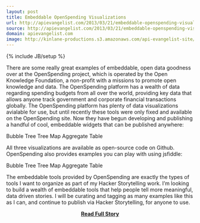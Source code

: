 ```yaml
---
layout: post
title: Embeddable OpenSpending Visualizations
url: http://apievangelist.com/2013/03/21/embeddable-openspending-visualizations/
source: http://apievangelist.com/2013/03/21/embeddable-openspending-visualizations/
domain: apievangelist.com
image: http://kinlane-productions.s3.amazonaws.com/api-evangelist-site/blog/openspending-bubble-tree-visualization.png
---
```

{% include JB/setup %}<p>
There are some really great examples of embeddable, open data goodness over at the OpenSpending project, which is  operated by the Open Knowledge Foundation, a non-profit with a missions to promote open knowledge and data.
The OpenSpending platform has a wealth of data regarding spending budgets from all over the world, providing key data that allows anyone track government and corporate financial transactions globally.
The OpenSpending platform has plenty of data visualizations avialable for use, but until recently these tools were only fixed and available on the OpenSpending site. Now they have begun developing and publishing a handful of cool, embeddable widgets that can be published anywhere:

Bubble Tree
Tree Map
Aggregate Table

All three visualizations are available as open-source code on Github.  OpenSpending also provides examples you can play with using jsfiddle:

Bubble Tree
Tree Map
Aggregate Table

The embeddable tools provided by OpenSpending are exactly the types of tools I want to organize as part of my Hacker Storytelling work.  I&rsquo;m looking to build a wealth of embeddable tools that help people tell more meaningful, data driven stories.
I will be curating and tagging as many examples like this as I can, and continue to publish via Hacker Storytelling, for anyone to use.</p>
<center><p><a href="http://apievangelist.com/2013/03/21/embeddable-openspending-visualizations/" style='padding:25px; font-sze:18px; font-weight: bold;'>Read Full Story</a></p></center>
